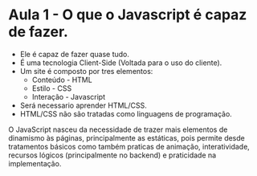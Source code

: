 <h1>Aula 1 - O que o Javascript é capaz de fazer.</h1>
    <ul>
        <li>Ele é capaz de fazer quase tudo.</li>
        <li>É uma tecnologia Client-Side (Voltada para o uso do cliente).</li>
        <li>Um site é composto por tres elementos:
            <ul>
                <li>Conteúdo - HTML</li>
                <li>Estilo - CSS</li>
                <li>Interação - Javascript</li>
            </ul>
        </li>
        <li>Será necessario aprender HTML/CSS.</li>
        <li>HTML/CSS não são tratadas como linguagens de programação.</li>
    </ul>
<p>O JavaScript nasceu da necessidade de trazer mais elementos de dinamismo às páginas, principalmente as estáticas, pois permite desde tratamentos básicos como também 
praticas de animação, interatividade, recursos lógicos (principalmente no backend) e praticidade na implementação.
</p>

